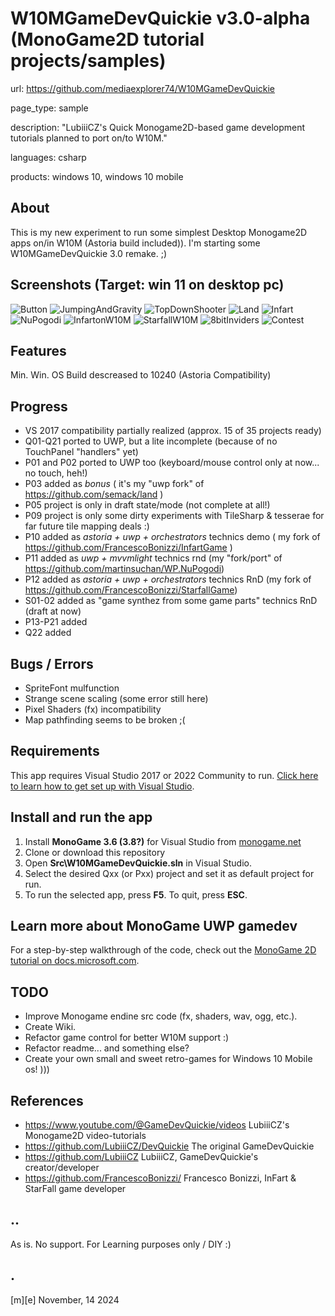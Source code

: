 # W10MGameDevQuickie v3.0-alpha (MonoGame2D tutorial projects/samples)

url: https://github.com/mediaexplorer74/W10MGameDevQuickie

page_type: sample

description: "LubiiiCZ's Quick Monogame2D-based game development tutorials planned to 
port on/to W10M."

languages: csharp

products: windows 10, windows 10 mobile

## About 
This is my new experiment to run some simplest Desktop Monogame2D apps on/in W10M (Astoria build included)). I'm starting some W10MGameDevQuickie 3.0 remake. ;)

## Screenshots (Target: win 11 on desktop pc)
![Button](Images/Q01.png)
![JumpingAndGravity](Images/Q21.png)
![TopDownShooter](Images/P02.png)
![Land](Images/P03.png)
![Infart](Images/P10.png)
![NuPogodi](Images/P11.png)
![InfartonW10M](Images/W10M.png)
![StarfallW10M](Images/P12.png)
![8bitInviders](Images/P22.png)
![Contest](Images/S02.png)


## Features
Min. Win. OS Build descreased to 10240 (Astoria Compatibility)

## Progress
- VS 2017 compatibility partially realized (approx. 15 of 35 projects ready)
- Q01-Q21 ported to UWP, but a lite incomplete (because of no TouchPanel "handlers" yet)
- P01 and P02 ported to UWP too (keyboard/mouse control only at now... no touch, heh!)
- P03 added as *bonus* ( it's my "uwp fork" of https://github.com/semack/land )
- P05 project is only in draft state/mode (not complete at all!)
- P09 project is only some dirty experiments with TileSharp & tesserae for far future tile mapping deals :)
- P10 added as *astoria + uwp + orchestrators* technics demo ( my fork of https://github.com/FrancescoBonizzi/InfartGame )
- P11 added as *uwp + mvvmlight* technics rnd (my "fork/port" of https://github.com/martinsuchan/WP.NuPogodi)
- P12 added as *astoria + uwp + orchestrators* technics RnD (my fork of https://github.com/FrancescoBonizzi/StarfallGame)
- S01-02 added as "game synthez from some game parts" technics RnD (draft at now)
- P13-P21 added
- Q22 added

## Bugs / Errors
- SpriteFont mulfunction 
- Strange scene scaling (some error still here)
- Pixel Shaders (fx) incompatibility
- Map pathfinding seems to be broken ;(

## Requirements
This app requires Visual Studio 2017 or 2022 Community to run. [Click here to learn how to get set up with Visual Studio](https://docs.microsoft.com/windows/uwp/get-started/get-set-up).

## Install and run the app
1. Install **MonoGame 3.6 (3.8?)** for Visual Studio from [monogame.net](http://www.monogame.net/)
2. Clone or download this repository
3. Open **Src\W10MGameDevQuickie.sln** in Visual Studio.
4. Select the desired Qxx (or Pxx) project and set it as default project for run. 
5. To run the selected app, press **F5**. To quit, press **ESC**.

## Learn more about MonoGame UWP gamedev
For a step-by-step walkthrough of the code, check out the [MonoGame 2D tutorial on docs.microsoft.com](https://web.archive.org/web/20170907085024/https://docs.microsoft.com/en-us/windows/uwp/get-started/get-started-tutorial-game-mg2d).

## TODO
- Improve Monogame endine src code (fx, shaders, wav, ogg, etc.).
- Create Wiki.
- Refactor game control for better W10M support :)
- Refactor readme... and something else? 
- Create your own small and sweet retro-games for Windows 10 Mobile os! )))

## References
- https://www.youtube.com/@GameDevQuickie/videos LubiiiCZ's Monogame2D video-tutorials
- https://github.com/LubiiiCZ/DevQuickie The original GameDevQuickie
- https://github.com/LubiiiCZ LubiiiCZ, GameDevQuickie's creator/developer
- https://github.com/FrancescoBonizzi/ Francesco Bonizzi, InFart & StarFall game developer


## ..
As is. No support. For Learning purposes only / DIY :)

## .
[m][e] November, 14 2024
